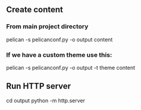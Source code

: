## Create content
### From main project directory
pelican -s pelicanconf.py -o output content

### If we have a custom theme use this:
pelican -s pelicanconf.py -o output -t theme content

## Run HTTP server
cd output
python -m http.server